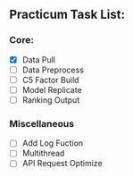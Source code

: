 ## Practicum Task List:

### Core:

- [x] Data Pull
- [ ] Data Preprocess
- [ ] C5 Factor Build
- [ ] Model Replicate
- [ ] Ranking Output

### Miscellaneous

- [ ] Add Log Fuction
- [ ] Multithread
- [ ] API Request Optimize